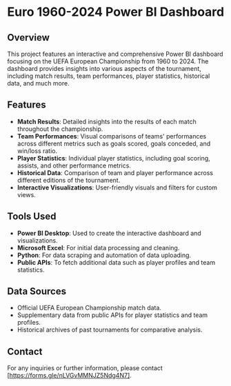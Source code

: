 
# Euro 1960-2024 Power BI Dashboard

## Overview

This project features an interactive and comprehensive Power BI dashboard focusing on the UEFA European Championship from 1960 to 2024. The dashboard provides insights into various aspects of the tournament, including match results, team performances, player statistics, historical data, and much more.

## Features

- **Match Results**: Detailed insights into the results of each match throughout the championship.
- **Team Performances**: Visual comparisons of teams' performances across different metrics such as goals scored, goals conceded, and win/loss ratio.
- **Player Statistics**: Individual player statistics, including goal scoring, assists, and other performance metrics.
- **Historical Data**: Comparison of team and player performance across different editions of the tournament.
- **Interactive Visualizations**: User-friendly visuals and filters for custom views.

## Tools Used

- **Power BI Desktop**: Used to create the interactive dashboard and visualizations.
- **Microsoft Excel**: For initial data processing and cleaning.
- **Python**: For data scraping and automation of data uploading.
- **Public APIs**: To fetch additional data such as player profiles and team statistics.

## Data Sources

- Official UEFA European Championship match data.
- Supplementary data from public APIs for player statistics and team profiles.
- Historical archives of past tournaments for comparative analysis.

## Contact

For any inquiries or further information, please contact [https://forms.gle/nLVGvMMNJZ5Ndg4N7].
